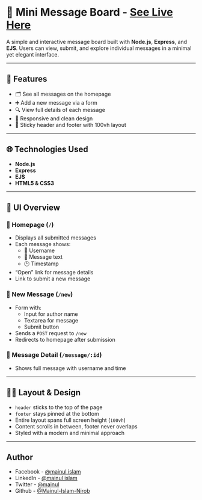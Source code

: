 # 📝 Mini Message Board - [See Live Here](https://message-board-production-8ede.up.railway.app/)	

A simple and interactive message board built with **Node.js**, **Express**, and **EJS**. Users can view, submit, and explore individual messages in a minimal yet elegant interface.

---

## 🚀 Features

- 🗂️ See all messages on the homepage
- ➕ Add a new message via a form
- 🔍 View full details of each message
- 📱 Responsive and clean design
- 🎨 Sticky header and footer with 100vh layout

---

## 🌐 Technologies Used

- **Node.js**
- **Express**
- **EJS**
- **HTML5 & CSS3**

---

## 📸 UI Overview

### 🔹 Homepage (`/`)

- Displays all submitted messages
- Each message shows:
  - 👤 Username
  - 💬 Message text
  - 🕒 Timestamp
- “Open” link for message details
- Link to submit a new message

### 🔹 New Message (`/new`)

- Form with:
  - Input for author name
  - Textarea for message
  - Submit button
- Sends a `POST` request to `/new`
- Redirects to homepage after submission

### 🔹 Message Detail (`/message/:id`)

- Shows full message with username and time

---

## 🧑‍🎨 Layout & Design

- `header` sticks to the top of the page
- `footer` stays pinned at the bottom
- Entire layout spans full screen height (`100vh`)
- Content scrolls in between, footer never overlaps
- Styled with a modern and minimal approach

---

## Author

- Facebook - [@mainul islam](https://web.facebook.com/mmmuinul.islam/)
- LinkedIn - [@mainul islam](https://www.linkedin.com/in/mainul-islam-nirob/)
- Twitter - [@mainul](https://twitter.com/Mainuli96601040)
- Github - [@Mainul-Islam-Nirob](https://github.com/Mainul-Islam-Nirob)

